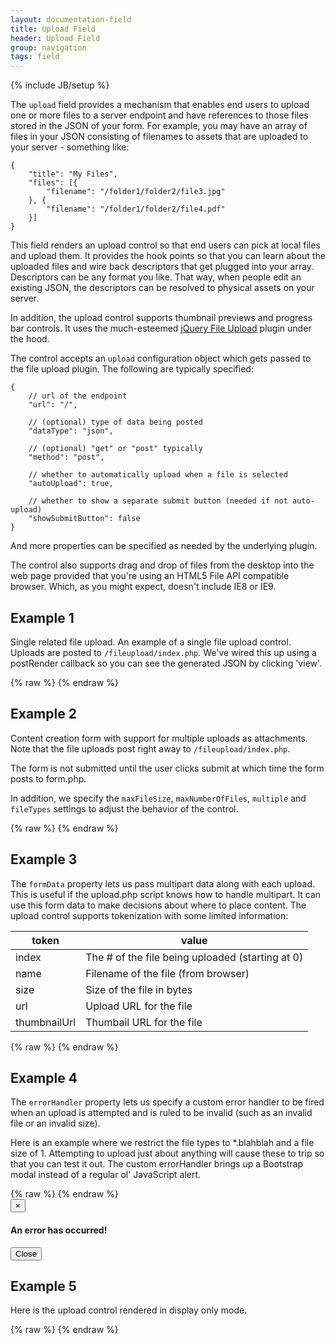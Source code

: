 ```yaml
---
layout: documentation-field
title: Upload Field
header: Upload Field
group: navigation
tags: field
---
```

{% include JB/setup %}

The ```upload``` field provides a mechanism that enables end users to upload one or more files to a server endpoint and
have references to those files stored in the JSON of your form.  For example, you may have an array of files in your
JSON consisting of filenames to assets that are uploaded to your server - something like:

```
{
    "title": "My Files",
    "files": [{
        "filename": "/folder1/folder2/file3.jpg"
    }, {
        "filename": "/folder1/folder2/file4.pdf"
    }]
}
````

This field renders an upload control so that end users can pick at local files and upload them.  It provides the hook
points so that you can learn about the uploaded files and wire back descriptors that get plugged into your array.
Descriptors can be any format you like.  That way, when people edit an existing JSON, the descriptors can be resolved
to physical assets on your server.

In addition, the upload control supports thumbnail previews and progress bar controls.  It uses the much-esteemed
<a href="http://blueimp.github.io/jQuery-File-Upload/">jQuery File Upload</a> plugin under the hood.

The control accepts an <code>upload</code> configuration object which gets passed to the file upload plugin.
The following are typically specified:

```
{
    // url of the endpoint
    "url": "/",

    // (optional) type of data being posted
    "dataType": "json",

    // (optional) "get" or "post" typically
    "method": "post",

    // whether to automatically upload when a file is selected
    "autoUpload": true,

    // whether to show a separate submit button (needed if not auto-upload)
    "showSubmitButton": false
}
````

And more properties can be specified as needed by the underlying plugin.

The control also supports drag and drop of files from the desktop into the web page provided that you're using
an HTML5 File API compatible browser.  Which, as you might expect, doesn't include IE8 or IE9.

<!-- INCLUDE_API_DOCS: upload -->


<script>
    //var UPLOAD_ENDPOINT = "http://www.alpacajs.org/fileupload/index.php";
    var UPLOAD_ENDPOINT = "/fileupload/index.php";
</script>

## Example 1
Single related file upload.
An example of a single file upload control.  Uploads are posted to <code>/fileupload/index.php</code>.
We've wired this up using a postRender callback so you can see the generated JSON by clicking 'view'.
<div id="field1"> </div>
{% raw %}
<script type="text/javascript" id="field1-script">
$("#field1").alpaca({
    "view": "bootstrap-create",
    "schema": {
        "type": "array",
    },
    "options": {
        "type": "upload",
        "label": "Upload File",
        "upload": {
            "url": UPLOAD_ENDPOINT,
            "autoUpload": true
        }
    },
    "postRender": function(control) {
        var button = $("<button class='btn btn-default'>View</button>");
        control.getFieldEl().append("<br/>").append(button);
        $(button).click(function() {
            alert(JSON.stringify(control.getValue(), null, 3));
        });
    }
});
</script>
{% endraw %}




## Example 2
Content creation form with support for multiple uploads as attachments.  Note that the file uploads post right away
to <code>/fileupload/index.php</code>.

The form is not submitted until the user clicks submit at which time the form posts to form.php.

In addition, we specify the <code>maxFileSize</code>, <code>maxNumberOfFiles</code>, <code>multiple</code> and
<code>fileTypes</code> settings to adjust the behavior of the control.

<div id="field2"> </div>
{% raw %}
<script type="text/javascript" id="field2-script">
$("#field2").alpaca({
    "view": "bootstrap-create",
    "schema": {
        "type": "object",
        "properties": {
            "title": {
                "type": "string",
                "title": "Title",
                "required": true
            },
            "files": {
                "type": "array",
                "title": "Files",
                "required": true
            }
        }
    },
    "options": {
        "fields": {
            "files": {
                "type": "upload",
                "multiple": true,
                "maxFileSize": 25000000,
                "maxNumberOfFiles": 3,
                "fileTypes": "/(\.|\/)(gif|jpe?g|png)$/i",
                "upload": {
                    "url": UPLOAD_ENDPOINT
                }
            }
        },
        "focus": true,
        "form": {
            "attributes": {
                "method": "POST",
                "action": "form.php",
                "enctype": "multipart/form-data"
            },
            "buttons": {
                "submit": {
                    "value": "Submit"
                }
            }
        }
    }
});
</script>
{% endraw %}




## Example 3
The <code>formData</code> property lets us pass multipart data along with each upload.  This is useful if the upload.php script
knows how to handle multipart.  It can use this form data to make decisions about where to place content.  The upload
control supports tokenization with some limited information:

<table class="table table-bordered table-striped">
    <thead>
        <tr>
            <th>token</th>
            <th>value</th>
        </tr>
    </thead>
    <tbody>
        <tr>
            <td>index</td>
            <td>The # of the file being uploaded (starting at 0)</td>
        </tr>
        <tr>
            <td>name</td>
            <td>Filename of the file (from browser)</td>
        </tr>
        <tr>
            <td>size</td>
            <td>Size of the file in bytes</td>
        </tr>
        <tr>
            <td>url</td>
            <td>Upload URL for the file</td>
        </tr>
        <tr>
            <td>thumbnailUrl</td>
            <td>Thumbail URL for the file</td>
        </tr>
    </tbody>
</table>

<div id="field3"> </div>
{% raw %}
<script type="text/javascript" id="field3-script">
$("#field3").alpaca({
    "view": "bootstrap-create",
    "schema": {
        "type": "object",
        "properties": {
            "title": {
                "type": "string",
                "title": "Title",
                "required": true
            },
            "files": {
                "type": "array",
                "title": "Files",
                "required": true
            }
        }
    },
    "options": {
        "fields": {
            "files": {
                "type": "upload",
                "upload": {
                    "formData": {
                        "path": "/folder1/folder2/{filename}"
                    },
                    "url": UPLOAD_ENDPOINT
                }
            }
        },
        "focus": true,
        "form": {
            "attributes": {
                "method": "POST",
                "action": "http://www.httpbin.org/post",
                "enctype": "multipart/form-data"
            },
            "buttons": {
                "submit": {
                    "value": "Submit"
                }
            }
        }
    }
});
</script>
{% endraw %}



## Example 4
The <code>errorHandler</code> property lets us specify a custom error handler to be fired when an upload is attempted
and is ruled to be invalid (such as an invalid file or an invalid size).

Here is an example where we restrict the file types to *.blahblah and a file size of 1.  Attempting to upload just about
anything will cause these to trip so that you can test it out.  The custom errorHandler brings up a Bootstrap modal
instead of a regular ol' JavaScript alert.

<div id="field4"> </div>
{% raw %}
<script type="text/javascript" id="field4-script">
$("#field4").alpaca({
    "view": "bootstrap-create",
    "schema": {
        "type": "object",
        "properties": {
            "files": {
                "type": "array",
                "title": "Files",
                "required": true
            }
        }
    },
    "options": {
        "fields": {
            "files": {
                "type": "upload",
                "maxFileSize": 1,
                "fileTypes": "/(\.|\/)(blahblah)$/i",
                "maxNumberOfFiles": 3,
                "upload": {
                    "url": UPLOAD_ENDPOINT
                },
                "errorHandler": function(messages) {
                    $("#errorModal").find(".modal-body").empty().append("<p>" + messages.join("<br/>") + "</p>");
                    $("#errorModal").modal("show");
                }
            }
        },
        "focus": true,
        "form": {
            "attributes": {
                "method": "POST",
                "action": "http://www.httpbin.org/post",
                "enctype": "multipart/form-data"
            },
            "buttons": {
                "submit": {
                    "value": "Submit"
                }
            }
        }
    }
});
</script>
{% endraw %}
<div id="errorModal" class="modal fade">
    <div class="modal-dialog">
        <div class="modal-content">
            <div class="modal-header">
                <button type="button" class="close" data-dismiss="modal" aria-hidden="true">&times;</button>
                <h4 class="modal-title">An error has occurred!</h4>
            </div>
            <div class="modal-body">
            </div>
            <div class="modal-footer">
                <button type="button" class="btn btn-default" data-dismiss="modal">Close</button>
            </div>
        </div>
    </div>
</div>

## Example 5
Here is the upload control rendered in display only mode.

<div id="field5"> </div>
{% raw %}
<script type="text/javascript" id="field5-script">
$("#field5").alpaca({
    "view": "bootstrap-display",
    "data": {
        "files": [{
            "id": "ad"
        }]
    },
    "schema": {
        "type": "object",
        "properties": {
            "files": {
                "type": "array",
                "title": "Files",
                "required": true
            }
        }
    },
    "options": {
        "fields": {
            "files": {
                "type": "upload",
                "maxFileSize": 1,
                "fileTypes": "/(\.|\/)(blahblah)$/i",
                "maxNumberOfFiles": 3,
                "upload": {
                    "url": UPLOAD_ENDPOINT
                }
            }
        },
        "focus": true,
        "form": {
            "attributes": {
                "method": "POST",
                "action": "http://www.httpbin.org/post",
                "enctype": "multipart/form-data"
            },
            "buttons": {
                "submit": {
                    "value": "Submit"
                }
            }
        }
    }
});
</script>
{% endraw %}




